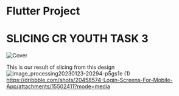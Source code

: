 # Flutter Project
# SLICING CR YOUTH TASK 3
![Cover](https://github.com/Tim-Eclipse04/main/assets/123436716/08736195-7204-4618-9424-93f217f2155e)


This is our result of slicing from this design
![image_processing20230123-20294-p5gs1e (1)](https://github.com/Tim-Eclipse04/main/assets/123436716/d85737c5-71bd-4ba0-9607-2bbe0615a4e8)
https://dribbble.com/shots/20458574-Login-Screens-For-Mobile-App/attachments/15502411?mode=media

